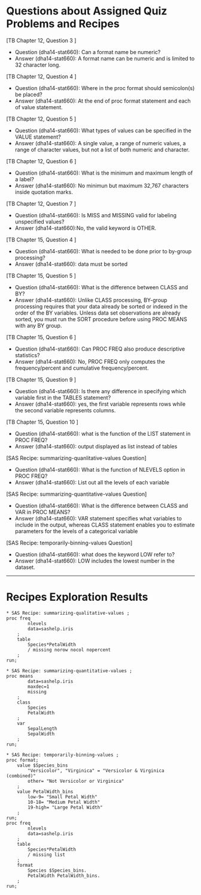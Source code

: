 
# Questions about Assigned Quiz Problems and Recipes
[TB Chapter 12, Question 3 ] 
* Question (dha14-stat660): Can a format name be numeric? 
* Answer (dha14-stat660): A format name can be numeric and is limited to 32 character long.

[TB Chapter 12, Question 4 ] 
* Question (dha14-stat660): Where in the proc format should semicolon(s) be placed?
* Answer (dha14-stat660): At the end of proc format statement and each of value statement.

[TB Chapter 12, Question 5 ] 
* Question (dha14-stat660): What types of values can be specified in the VALUE statement? 
* Answer (dha14-stat660): A single value, a range of numeric values, a range of character values,
			 but not a list of both numeric and character.


[TB Chapter 12, Question 6 ] 
* Question (dha14-stat660): What is the minimum and maximum length of a label?
* Answer (dha14-stat660): No minimun but maximum 32,767 characters inside quotation marks. 


[TB Chapter 12, Question 7 ] 
* Question (dha14-stat660): Is MISS and MISSING valid for labeling unspecified values?
* Answer (dha14-stat660):No, the valid keyword is OTHER.


[TB Chapter 15, Question 4 ] 
* Question (dha14-stat660): What is needed to be done prior to by-group processing?
* Answer (dha14-stat660): data must be sorted 

[TB Chapter 15, Question 5 ] 
* Question (dha14-stat660): What is the difference between CLASS and BY? 
* Answer (dha14-stat660): Unlike CLASS processing, BY-group processing requires 
			 that your data already be sorted or indexed in the order
			 of the BY variables. Unless data set observations are already sorted, 
			 you must run the SORT procedure before using PROC MEANS with any BY group.

[TB Chapter 15, Question 6 ] 
* Question (dha14-stat660): Can PROC FREQ also produce descriptive statistics?
* Answer (dha14-stat660): No, PROC FREQ only computes the frequency/percent and cumulative frequency/percent.


[TB Chapter 15, Question 9 ] 
* Question (dha14-stat660): Is there any difference in specifying which variable first in the TABLES statement? 
* Answer (dha14-stat660): yes, the first variable represents rows while the second variable represents columns.

[TB Chapter 15, Question 10 ] 
* Question (dha14-stat660): what is the function of the LIST statement in PROC FREQ?
* Answer (dha14-stat660): output displayed as list instead of tables


[SAS Recipe: summarizing-quanlitative-values Question]
* Question (dha14-stat660): What is the function of NLEVELS option in PROC FREQ?
* Answer (dha14-stat660): List out all the levels of each variable 


[SAS Recipe: summarizing-quantitative-values Question]
* Question (dha14-stat660): What is the difference between CLASS and VAR in PROC MEANS?
* Answer (dha14-stat660): VAR statement specifies what variables to include in the output, whereas CLASS statement enables you to estimate parameters for the levels of a categorical variable

[SAS Recipe: temporarily-binning-values Question]
* Question (dha14-stat660): what does the keyword LOW refer to?
* Answer (dha14-stat660): LOW includes the lowest number in the dataset.

***



# Recipes Exploration Results



```SAS
* SAS Recipe: summarizing-qualitative-values ;
proc freq
		nlevels
		data=sashelp.iris
	;
	table 
		Species*PetalWidth
		/ missing norow nocol nopercent
	; 
run;

* SAS Recipe: summarizing-quantitative-values ;
proc means
		data=sashelp.iris
		maxdec=1
		missing
	;
	class 
		Species 
		PetalWidth
	; 
	var
		SepalLength
		SepalWidth 
	; 
run; 

* SAS Recipe: temporarily-binning-values ;
proc format;
	value $Species_bins
		"Versicolor", "Virginica" = "Versicolor & Virginica (combined)"
		other= "Not Versicolor or Virginica"
	; 
	value PetalWidth_bins
		low-9= "Small Petal Width"
		10-18= "Medium Petal Width"
		19-high= "Large Petal Width"
	;
run; 
proc freq
		nlevels
		data=sashelp.iris
	;
	table 
		Species*PetalWidth
		/ missing list
	; 
	format 
		Species $Species_bins. 
		PetalWidth PetalWidth_bins. 
	; 
run;



```
